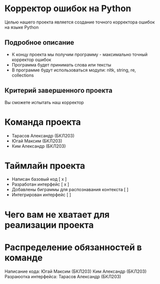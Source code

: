 # Корректор ошибок на Python
Целью нашего проекта является создание точного корректора ошибок на языке Python

## Подробное описание
* К концу проекта мы получим программу - максимально точный корректор ошибок
* Программа будет принимать слова или тексты
* В программе будут использоваться модули: nltk, string, re, collections

## Критерий завершенного проекта
Вы сможете испытать наш корректор

# Команда проекта
* Тарасов Александр (БКЛ203)
* Югай Максим (БКЛ203)
* Ким Александр (БКЛ203)
 
# Таймлайн проекта
- Написан базовый код [ x ] 
- Разработан интерфейс [ x ]
- Добавлены биграммы для распознавания контекста [ ]
- Интегрирован интерфейс [ ]
# Чего вам не хватает для реализации проекта

# Распределение обязанностей в команде
Написание кода: Югай Максим (БКЛ203) Ким Александр (БКЛ203)
Разраюотка интерфейса: Тарасов Александр (БКЛ203)
